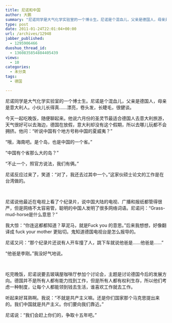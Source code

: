 ```yaml
---
title: 尼诺和中国
author: 大鹏
summary: "尼诺同学是大气化学实验室的一个博士生。尼诺是个混血儿，父亲是德国人，母亲是意大利人。小伙儿长得真……漂亮，卷头发，长睫毛，很健谈。"
type: post
date: 2011-01-24T22:01:04+00:00
url: /archives/12948
jabber_published:
  - 1295906466
duoshuo_thread_id:
  - 1360835854884405439
views:
  - 10
categories:
  - 未分类
tags:
  - 德国

---
```

尼诺同学是大气化学实验室的一个博士生。尼诺是个混血儿，父亲是德国人，母亲是意大利人。小伙儿长得真……漂亮，卷头发，长睫毛，很健谈。

今天一起吃晚饭，随便聊起来。他说六月份的圣灵节最适合德国人去意大利旅游，天气很好可以去海边，德国在放假，意大利却没有这个假期，所以去哪儿玩都不会拥挤。他问：“听说中国有个地方号称中国的夏威夷？”

“哦，海南吧。是个岛，也是中国的一个省。”

“中国有个省那么大的岛？”

“不止一个，照官方说法，我们有俩。”

尼诺反应过来了，笑道：“对了，我还去过其中一个。”这家伙硕士论文的工作是在台湾做的。

&#160;

尼诺说他最近在电视上看了个纪录片，说中国大陆的电视、广播和报纸都管得很严，但是网络不太容易管，聪明的中国人发明了很多网络词语。尼诺问：“Grass-mud-horse是什么意思？”

我大惊：“你连这都都知道？草泥马，就是Fuck you 的意思。”后来我想想，好像翻译成 fuck your mother 更贴切。鬼知道德国电视台是怎么报导的。

尼诺又问：“那个纪录片还说有人开车撞了人，跳下车就说他爸是……他爸是……”

“他爸是李刚。”我没好气地说。

&#160;

吃完晚饭，尼诺说要去玻璃屋咖啡厅参加个讨论会，主题是讨论德国今后的发展方向。德国并不是所有人都有能力找到工作，但是所有人都有权利生存，所以他们考虑一种制度，让每个人都能领到钱去生活，谁喜欢工作就去工作。

听起来好耳熟啊。我说：“不就是共产主义嘛。还是你们国家那个马克思提出来的。我们中国就是共产主义。你们要向我们靠近。”

尼诺说：“我们会赶上你们的，争取十五年吧。”
